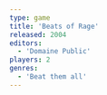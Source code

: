 ```yaml
---
type: game
title: 'Beats of Rage'
released: 2004
editors: 
  - 'Domaine Public'
players: 2
genres:
  - 'Beat them all'
---
```

